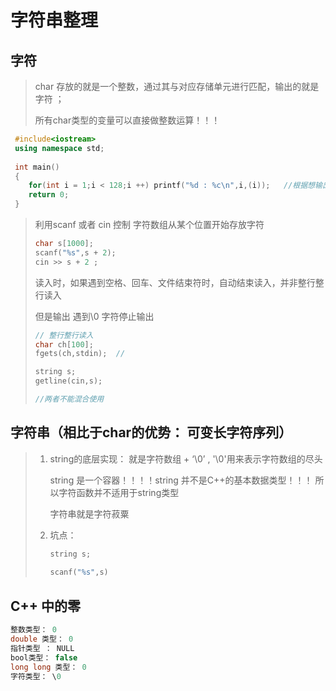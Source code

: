 # 字符串整理

## 字符

> char 存放的就是一个整数，通过其与对应存储单元进行匹配，输出的就是字符 ； 
>
> 所有char类型的变量可以直接做整数运算！！！

```C++
 #include<iostream>
 using namespace std;
 
 int main()
 {
 	for(int i = 1;i < 128;i ++) printf("%d : %c\n",i,(i));   //根据想输出的类型，不用显示强制转换就可以直接输出
 	return 0;
 }
```

> 利用scanf 或者 cin 控制 字符数组从某个位置开始存放字符
>
> ```C++
> char s[1000];
> scanf("%s",s + 2);
> cin >> s + 2 ;
> ```
>
> 读入时，如果遇到空格、回车、文件结束符时，自动结束读入，并非整行整行读入
>
> 但是输出 遇到\0 字符停止输出
>
> ```C++
> // 整行整行读入
> char ch[100];
> fgets(ch,stdin);  // 
> 
> string s;
> getline(cin,s);  
> 
> //两者不能混合使用
> ```
>
> 

## 字符串（相比于char的优势： 可变长字符序列）

> 1. string的底层实现： 就是字符数组 + ‘\0’ , '\0'用来表示字符数组的尽头
>
>    string 是一个容器！！！！string 并不是C++的基本数据类型！！！  所以字符函数并不适用于string类型
>
>    字符串就是字符菽粟
>
> 2. 坑点：
>
>    ```C++
>    string s;
>       
>    scanf("%s",s)
>    ```
>
>    

## C++ 中的零

```C++
整数类型： 0
double 类型： 0
指针类型 ： NULL
bool类型： false
long long 类型： 0
字符类型： \0 
```